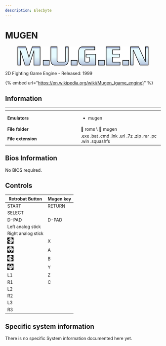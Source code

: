 ```yaml
---
description: Elecbyte
---
```


# MUGEN

<div align="left">

<figure><img src="https://raw.githubusercontent.com/fabricecaruso/es-theme-carbon/52ff37c9e265587d006945a2ba695b5a962b3a3d/art/logos/mugen.svg" alt=""><figcaption></figcaption></figure>

</div>

2D Fighting Game Engine - Released: 1999

{% embed url="https://en.wikipedia.org/wiki/Mugen_(game_engine)" %}

## Information

<table data-header-hidden><thead><tr><th width="224"></th><th></th></tr></thead><tbody><tr><td><strong>Emulators</strong></td><td><ul><li>mugen</li></ul></td></tr><tr><td><strong>File folder</strong></td><td><span data-gb-custom-inline data-tag="emoji" data-code="1f4c2">📂</span> roms \ <span data-gb-custom-inline data-tag="emoji" data-code="1f4c2">📂</span> mugen</td></tr><tr><td><strong>File extension</strong></td><td>.exe .bat .cmd .lnk .url .7z .zip .rar .pc .win .squashfs</td></tr></tbody></table>

## Bios Information

No BIOS required.

## Controls

| Retrobat Button                                | Mugen key |
| ---------------------------------------------- | --------- |
| START                                          | RETURN    |
| SELECT                                         |           |
| D-PAD                                          | D-PAD     |
| Left analog stick                              |           |
| Right analog stick                             |           |
| ![](<../../../.gitbook/assets/image (45).png>) | X         |
| ![](<../../../.gitbook/assets/image (27).png>) | A         |
| ![](<../../../.gitbook/assets/image (13).png>) | B         |
| ![](<../../../.gitbook/assets/image (47).png>) | Y         |
| L1                                             | Z         |
| R1                                             | C         |
| L2                                             |           |
| R2                                             |           |
| L3                                             |           |
| R3                                             |           |

## Specific system information

There is no specific System information documented here yet.
